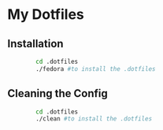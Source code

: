# My Dotfiles

## Installation

```bash 
		cd .dotfiles
		./fedora #to install the .dotfiles
```

## Cleaning the Config

```bash 
		cd .dotfiles
		./clean #to install the .dotfiles
```
